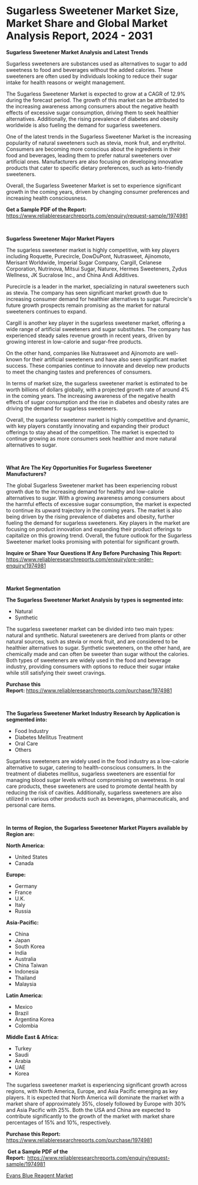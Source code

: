 <p><h1>Sugarless Sweetener Market Size, Market Share and Global Market Analysis Report, 2024 - 2031</h1></p><p><strong>Sugarless Sweetener Market Analysis and Latest Trends</strong></p>
<p><p>Sugarless sweeteners are substances used as alternatives to sugar to add sweetness to food and beverages without the added calories. These sweeteners are often used by individuals looking to reduce their sugar intake for health reasons or weight management.</p><p>The Sugarless Sweetener Market is expected to grow at a CAGR of 12.9% during the forecast period. The growth of this market can be attributed to the increasing awareness among consumers about the negative health effects of excessive sugar consumption, driving them to seek healthier alternatives. Additionally, the rising prevalence of diabetes and obesity worldwide is also fueling the demand for sugarless sweeteners.</p><p>One of the latest trends in the Sugarless Sweetener Market is the increasing popularity of natural sweeteners such as stevia, monk fruit, and erythritol. Consumers are becoming more conscious about the ingredients in their food and beverages, leading them to prefer natural sweeteners over artificial ones. Manufacturers are also focusing on developing innovative products that cater to specific dietary preferences, such as keto-friendly sweeteners.</p><p>Overall, the Sugarless Sweetener Market is set to experience significant growth in the coming years, driven by changing consumer preferences and increasing health consciousness.</p></p>
<p><strong>Get a Sample PDF of the Report:&nbsp;</strong> <a href="https://www.reliableresearchreports.com/enquiry/request-sample/1974981">https://www.reliableresearchreports.com/enquiry/request-sample/1974981</a></p>
<p>&nbsp;</p>
<p><strong>Sugarless Sweetener Major Market Players</strong></p>
<p><p>The sugarless sweetener market is highly competitive, with key players including Roquette, Purecircle, DowDuPont, Nutrasweet, Ajinomoto, Merisant Worldwide, Imperial Sugar Company, Cargill, Celanese Corporation, Nutrinova, Mitsui Sugar, Naturex, Hermes Sweeteners, Zydus Wellness, JK Sucralose Inc., and China Andi Additives.</p><p>Purecircle is a leader in the market, specializing in natural sweeteners such as stevia. The company has seen significant market growth due to increasing consumer demand for healthier alternatives to sugar. Purecircle's future growth prospects remain promising as the market for natural sweeteners continues to expand.</p><p>Cargill is another key player in the sugarless sweetener market, offering a wide range of artificial sweeteners and sugar substitutes. The company has experienced steady sales revenue growth in recent years, driven by growing interest in low-calorie and sugar-free products.</p><p>On the other hand, companies like Nutrasweet and Ajinomoto are well-known for their artificial sweeteners and have also seen significant market success. These companies continue to innovate and develop new products to meet the changing tastes and preferences of consumers.</p><p>In terms of market size, the sugarless sweetener market is estimated to be worth billions of dollars globally, with a projected growth rate of around 4% in the coming years. The increasing awareness of the negative health effects of sugar consumption and the rise in diabetes and obesity rates are driving the demand for sugarless sweeteners.</p><p>Overall, the sugarless sweetener market is highly competitive and dynamic, with key players constantly innovating and expanding their product offerings to stay ahead of the competition. The market is expected to continue growing as more consumers seek healthier and more natural alternatives to sugar.</p></p>
<p>&nbsp;</p>
<p><strong>What Are The Key Opportunities For Sugarless Sweetener Manufacturers?</strong></p>
<p><p>The global Sugarless Sweetener market has been experiencing robust growth due to the increasing demand for healthy and low-calorie alternatives to sugar. With a growing awareness among consumers about the harmful effects of excessive sugar consumption, the market is expected to continue its upward trajectory in the coming years. The market is also being driven by the rising prevalence of diabetes and obesity, further fueling the demand for sugarless sweeteners. Key players in the market are focusing on product innovation and expanding their product offerings to capitalize on this growing trend. Overall, the future outlook for the Sugarless Sweetener market looks promising with potential for significant growth.</p></p>
<p><strong>Inquire or Share Your Questions If Any Before Purchasing This Report:</strong> <a href="https://www.reliableresearchreports.com/enquiry/pre-order-enquiry/1974981">https://www.reliableresearchreports.com/enquiry/pre-order-enquiry/1974981</a></p>
<p>&nbsp;</p>
<p><strong>Market Segmentation</strong></p>
<p><strong>The Sugarless Sweetener Market Analysis by types is segmented into:</strong></p>
<p><ul><li>Natural</li><li>Synthetic</li></ul></p>
<p><p>The sugarless sweetener market can be divided into two main types: natural and synthetic. Natural sweeteners are derived from plants or other natural sources, such as stevia or monk fruit, and are considered to be healthier alternatives to sugar. Synthetic sweeteners, on the other hand, are chemically made and can often be sweeter than sugar without the calories. Both types of sweeteners are widely used in the food and beverage industry, providing consumers with options to reduce their sugar intake while still satisfying their sweet cravings.</p></p>
<p><strong>Purchase this Report:&nbsp;</strong><a href="https://www.reliableresearchreports.com/purchase/1974981">https://www.reliableresearchreports.com/purchase/1974981</a></p>
<p>&nbsp;</p>
<p><strong>The Sugarless Sweetener Market Industry Research by Application is segmented into:</strong></p>
<p><ul><li>Food Industry</li><li>Diabetes Mellitus Treatment</li><li>Oral Care</li><li>Others</li></ul></p>
<p><p>Sugarless sweeteners are widely used in the food industry as a low-calorie alternative to sugar, catering to health-conscious consumers. In the treatment of diabetes mellitus, sugarless sweeteners are essential for managing blood sugar levels without compromising on sweetness. In oral care products, these sweeteners are used to promote dental health by reducing the risk of cavities. Additionally, sugarless sweeteners are also utilized in various other products such as beverages, pharmaceuticals, and personal care items.</p></p>
<p>&nbsp;</p>
<p><strong>In terms of Region, the Sugarless Sweetener Market Players available by Region are:</strong></p>
<p>
    <p> <strong> North America: </strong>
        <ul>
            <li>United States</li>
            <li>Canada</li>
        </ul>
        </p> 
    <p> <strong> Europe: </strong>
        <ul>
            <li>Germany</li>
            <li>France</li>
            <li>U.K.</li>
            <li>Italy</li>
            <li>Russia</li>
        </ul>
        </p> 
    <p> <strong> Asia-Pacific: </strong>
        <ul>
            <li>China</li>
            <li>Japan</li>
            <li>South Korea</li>
            <li>India</li>
            <li>Australia</li>
            <li>China Taiwan</li>
            <li>Indonesia</li>
            <li>Thailand</li>
            <li>Malaysia</li>
        </ul>
        </p> 
    <p> <strong> Latin America: </strong>
        <ul>
            <li>Mexico</li>
            <li>Brazil</li>
            <li>Argentina Korea</li>
            <li>Colombia</li>
        </ul>
        </p> 
    <p> <strong> Middle East & Africa: </strong>
        <ul>
            <li>Turkey</li>
            <li>Saudi</li>
            <li>Arabia</li>
            <li>UAE</li>
            <li>Korea</li>
        </ul>
    </p>
    </p>
<p><p>The sugarless sweetener market is experiencing significant growth across regions, with North America, Europe, and Asia Pacific emerging as key players. It is expected that North America will dominate the market with a market share of approximately 35%, closely followed by Europe with 30% and Asia Pacific with 25%. Both the USA and China are expected to contribute significantly to the growth of the market with market share percentages of 15% and 10%, respectively.</p></p>
<p><strong>Purchase this Report: </strong><a href="https://www.reliableresearchreports.com/purchase/1974981">https://www.reliableresearchreports.com/purchase/1974981</a></p>
<p>&nbsp;<strong>Get a Sample PDF of the Report:&nbsp;&nbsp;</strong><a href="https://www.reliableresearchreports.com/enquiry/request-sample/1974981">https://www.reliableresearchreports.com/enquiry/request-sample/1974981</a></p>
<p><strong></strong></p>
<p><p><a href="https://acidic-farm-354.notion.site/Evans-Blue-Reagent-Market-with-the-goal-of-estimating-the-market-size-and-future-growth-potential-of-fd3188b8dec74f2f9509d11e091dba5c">Evans Blue Reagent Market</a></p></p>